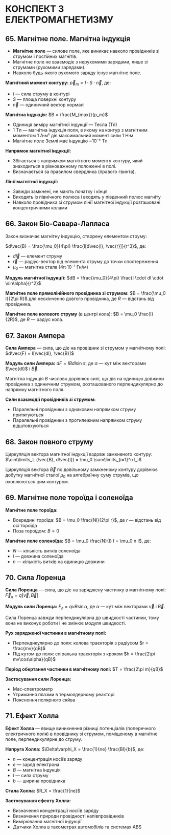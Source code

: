 # КОНСПЕКТ З ЕЛЕКТРОМАГНЕТИЗМУ

## 65. Магнітне поле. Магнітна індукція

- **Магнітне поле** — силове поле, яке виникає навколо провідників зі струмом і постійних магнітів.
- Магнітне поле не взаємодіє з нерухомими зарядами, лише зі струмами (рухомими зарядами).
- Навколо будь-якого рухомого заряду існує магнітне поле.

**Магнітний момент контуру:**
$\vec{p}_m = I \cdot S \cdot \vec{n}$, де:
- $I$ — сила струму в контурі
- $S$ — площа поверхні контуру
- $\vec{n}$ — одиничний вектор нормалі

**Магнітна індукція:**
$B = \frac{M_{max}}{p_m}$

- Одиниця виміру магнітної індукції — Тесла (Тл)
- 1 Тл — магнітна індукція поля, в якому на контур з магнітним моментом 1 А·м² діє максимальний момент сили 1 Н·м
- Магнітне поле Землі має індукцію ~10⁻⁴ Тл

**Напрямок магнітної індукції:**
- Збігається з напрямком магнітного моменту контуру, який знаходиться в рівноважному положенні в полі.
- Визначається за правилом свердлика (правого гвинта).

**Лінії магнітної індукції:**
- Завжди замкнені, не мають початку і кінця
- Виходять із північного полюса і входять у південний полюс магніту
- Навколо провідника зі струмом лінії магнітної індукції розташовані концентричними колами

## 66. Закон Біо-Савара-Лапласа

Закон визначає магнітну індукцію, створену елементом струму:

$d\vec{B} = \frac{\mu_0}{4\pi} \frac{I[d\vec{l}, \vec{r}]}{r^3}$, де:
- $d\vec{l}$ — елемент струму
- $\vec{r}$ — радіус-вектор від елемента струму до точки спостереження
- $\mu_0$ — магнітна стала (4π·10⁻⁷ Гн/м)

**Модуль магнітної індукції:**
$dB = \frac{\mu_0}{4\pi} \frac{I \cdot dl \cdot \sin\alpha}{r^2}$

**Магнітне поле прямолінійного провідника зі струмом:**
$B = \frac{\mu_0 I}{2\pi R}$ для нескінченно довгого провідника, де $R$ — відстань від провідника.

**Магнітне поле колового струму** (в центрі кола):
$B = \mu_0 \frac{I}{2R}$, де $R$ — радіус кола.

## 67. Закон Ампера

**Сила Ампера** — сила, що діє на провідник зі струмом у магнітному полі:
$d\vec{F} = I[\vec{dl}, \vec{B}]$

**Модуль сили Ампера:**
$dF = IBdl\sin\alpha$, де $\alpha$ — кут між векторами $\vec{dl}$ і $\vec{B}$.

Магнітна індукція $B$ числово дорівнює силі, що діє на одиницю довжини провідника з одиничним струмом, розташованого перпендикулярно до напрямку магнітного поля.

**Сили взаємодії провідників зі струмом:**
- Паралельні провідники з однаковим напрямком струму притягуються
- Паралельні провідники з протилежним напрямком струму відштовхуються

## 68. Закон повного струму

Циркуляція вектора магнітної індукції вздовж замкненого контуру:
$\oint\limits_L (\vec{B}, d\vec{l}) = \mu_0 \sum\limits_{i=1}^n I_i$

Циркуляція вектора $\vec{B}$ по довільному замкненому контуру дорівнює добутку магнітної сталої $\mu_0$ на алгебраїчну суму струмів, що охоплюються цим контуром.

## 69. Магнітне поле тороїда і соленоїда

**Магнітне поле тороїда:**
- Всередині тороїда: $B = \mu_0 \frac{NI}{2\pi r}$, де $r$ — відстань від осі тороїда
- Поза тороїдом: $B = 0$

**Магнітне поле соленоїда:**
$B = \mu_0 \frac{N}{l} I = \mu_0 n I$, де:
- $N$ — кількість витків соленоїда
- $l$ — довжина соленоїда
- $n$ — кількість витків на одиницю довжини

## 70. Сила Лоренца

**Сила Лоренца** — сила, що діє на заряджену частинку в магнітному полі:
$\vec{F}_л = q[\vec{v}, \vec{B}]$

**Модуль сили Лоренца:**
$F_л = qvB\sin\alpha$, де $\alpha$ — кут між векторами $\vec{v}$ і $\vec{B}$.

Сила Лоренца завжди перпендикулярна до швидкості частинки, тому вона не виконує роботи і не змінює модуля швидкості.

**Рух зарядженої частинки в магнітному полі:**
- Перпендикулярно до поля: колова траєкторія з радіусом $r = \frac{mv}{qB}$
- Під кутом до поля: спіральна траєкторія з кроком $h = \frac{2\pi mv\cos\alpha}{qB}$

**Період обертання частинки в магнітному полі:**
$T = \frac{2\pi m}{qB}$

**Застосування сили Лоренца:**
- Мас-спектрометр
- Утримання плазми в термоядерному реакторі
- Пояснення полярного сяйва

## 71. Ефект Холла

**Ефект Холла** — явище виникнення різниці потенціалів (поперечного електричного поля) в провіднику зі струмом, поміщеному в магнітне поле, перпендикулярне до струму.

**Напруга Холла:**
$\Delta\varphi_X = \frac{1}{ne} \frac{BI}{b}$, де:
- $n$ — концентрація носіїв заряду
- $e$ — заряд електрона
- $B$ — магнітна індукція
- $I$ — сила струму
- $b$ — ширина провідника

**Стала Холла:**
$R_X = \frac{1}{ne}$

**Застосування ефекту Холла:**
- Визначення концентрації носіїв заряду
- Визначення природи провідності напівпровідників
- Вимірювання магнітної індукції
- Датчики Холла в тахометрах автомобілів та системах ABS
